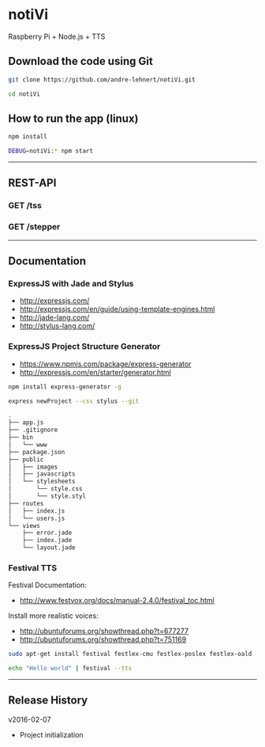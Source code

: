 # notiVi
Raspberry Pi + Node.js + TTS

## Download the code using Git

```bash
git clone https://github.com/andre-lehnert/notiVi.git
```

```bash
cd notiVi
```

## How to run the app (linux)

```bash
npm install
```
```bash
DEBUG=notiVi:* npm start
```

---------------------------------------

## REST-API

### GET /tss

### GET /stepper

---------------------------------------

## Documentation

### ExpressJS with Jade and Stylus

- http://expressjs.com/
- http://expressjs.com/en/guide/using-template-engines.html
- http://jade-lang.com/
- http://stylus-lang.com/

### ExpressJS Project Structure Generator

- https://www.npmjs.com/package/express-generator
- http://expressjs.com/en/starter/generator.html

```bash
npm install express-generator -g
```

```bash
express newProject --css stylus --git

.
├── app.js
├── .gitignore
├── bin
│   └── www
├── package.json
├── public
│   ├── images
│   ├── javascripts
│   └── stylesheets
│       └── style.css
│       └── style.styl
├── routes
│   ├── index.js
│   └── users.js
└── views
    ├── error.jade
    ├── index.jade
    └── layout.jade

```

### Festival TTS

Festival Documentation: 
- http://www.festvox.org/docs/manual-2.4.0/festival_toc.html

Install more realistic voices: 
- http://ubuntuforums.org/showthread.php?t=677277
- http://ubuntuforums.org/showthread.php?t=751169

```bash
sudo apt-get install festival festlex-cmu festlex-poslex festlex-oald
```
 
```bash
echo "Hello world" | festival --tts
```

---------------------------------------

## Release History

v2016-02-07 
  + Project initialization
